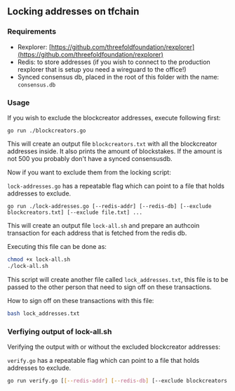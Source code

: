 ## Locking addresses on tfchain

### Requirements

- Rexplorer: [https://github.com/threefoldfoundation/rexplorer](https://github.com/threefoldfoundation/rexplorer)
- Redis: to store addresses (if you wish to connect to the production rexplorer that is setup you need a wireguard to the office!)
- Synced consensus db, placed in the root of this folder with the name: `consensus.db`

### Usage

If you wish to exclude the blockcreator addresses, execute following first:

```golang
go run ./blockcreators.go
```
This will create an output file `blockcreators.txt` with all the blockcreator addresses inside. It also prints the amount of blockstakes. 
If the amount is not 500 you probably don't have a synced consensusdb. 

Now if you want to exclude them from the locking script:

`lock-addresses.go` has a repeatable flag which can point to a file that holds addresses to exclude.

```golang
go run ./lock-addresses.go [--redis-addr] [--redis-db] [--exclude blockcreators.txt] [--exclude file.txt] ...
```

This will create an output file `lock-all.sh` and prepare an authcoin transaction for each address that is fetched from the redis db. 

Executing this file can be done as:

```bash
chmod +x lock-all.sh
./lock-all.sh
```

This script will create another file called `lock_addresses.txt`, this file is to be passed to the other person that need to sign off on these transactions.

How to sign off on these transactions with this file: 
```bash 
bash lock_addresses.txt
```

### Verfiying output of lock-all.sh

Verifying the output with or without the excluded blockcreator addresses:

`verify.go` has a repeatable flag which can point to a file that holds addresses to exclude.

```bash
go run verify.go [[--redis-addr] [--redis-db] [--exclude blockcreators.txt] [--exclude file.txt] ...
```